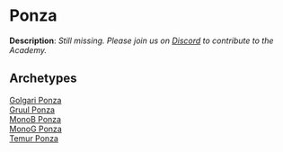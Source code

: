 <!-- This page is automatically generated by Myr: do not update it manually. -->
<!-- Changes directly applied here will be lost. -->
<!-- If you plan to update this page, please update the template at https://github.com/Pauperformance/pauperformance-bot -->
<!-- Templates can be found under pauperformance-bot/resources/templates/ -->
# Ponza

**Description**: _Still missing. Please join us on [Discord](https://discord.gg/fYQbpjjkQ3) to contribute to the Academy._

## **Archetypes**

[Golgari Ponza](../archetypes/Golgari%20Ponza.html)  
[Gruul Ponza](../archetypes/Gruul%20Ponza.html)  
[MonoB Ponza](../archetypes/MonoB%20Ponza.html)  
[MonoG Ponza](../archetypes/MonoG%20Ponza.html)  
[Temur Ponza](../archetypes/Temur%20Ponza.html)  

